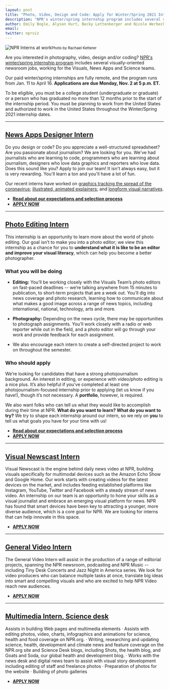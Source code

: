 ```yaml
---
layout: post
title: "Photo, Video, Design and Code: Apply for Winter/Spring 2021 Internships at NPR"
description: "NPR's winter/spring internship program includes several visually-oriented newsroom jobs, working for the Visuals, News Apps and Science teams. Come join us!"
author: Emily Bogle, Alyson Hurt, Becky Lettenberger and Nicole Werbeck
email:
twitter: nprviz
---
```


![NPR Interns at work](/img/posts/photointerns.jpg)<small>Photo by Rachael Ketterer</small>

Are you interested in photography, video, design and/or coding? [NPR's winter/spring internship program](https://www.npr.org/about-npr/181881227/want-to-be-an-npr-intern) includes several visually-oriented newsroom jobs, working for the Visuals, News Apps and Science teams.

Our paid winter/spring internships are fully remote, and the program runs from Jan. 11 to April 16. **Applications are due Monday, Nov. 2 at 5 p.m. ET.**

To be eligible, you must be a college student (undergraduate or graduate) or a person who has graduated no more than 12 months prior to the start of the internship period. You must be planning to work from the United States and authorized to work in the United States throughout the Winter/Spring 2021 internship dates.

------

## [News Apps Designer Intern](https://recruiting.ultipro.com/NAT1011NATPR/JobBoard/fc254a05-d68e-44c0-a2ba-267380d146ba/OpportunityDetail?opportunityId=362716ff-49ae-4808-8eda-7166abaa78c0)

Do you design or code? Do you appreciate a well-structured spreadsheet? Are you passionate about journalism? We are looking for you. We've had journalists who are learning to code, programmers who are learning about journalism, designers who love data graphics and reporters who love data. Does this sound like you? Apply to join our team! It isn't always easy, but it is very rewarding. You'll learn a ton and you'll have a lot of fun.

Our recent interns have worked on [graphics tracking the spread of the coronavirus](https://www.npr.org/sections/health-shots/2020/03/16/816707182/map-tracking-the-spread-of-the-coronavirus-in-the-u-s); [illustrated, animated explainers](https://blog.apps.npr.org/2020/01/14/whale-maps-comic.html); and [longform visual narratives](https://apps.npr.org/mongolia/).

* **[Read about our expectations and selection process](/2015/10/14/how-to-apply.html)**
* **[APPLY NOW](https://recruiting.ultipro.com/NAT1011NATPR/JobBoard/fc254a05-d68e-44c0-a2ba-267380d146ba/OpportunityDetail?opportunityId=362716ff-49ae-4808-8eda-7166abaa78c0)**

-------

## [Photo Editing Intern](https://recruiting.ultipro.com/NAT1011NATPR/JobBoard/fc254a05-d68e-44c0-a2ba-267380d146ba/OpportunityDetail?opportunityId=47baa519-d8e1-4089-b925-e189622ba9c4)

This internship is an opportunity to learn more about the world of photo editing. Our goal isn’t to make you into a photo editor; we view this internship as a chance for you to **understand what it is like to be an editor and improve your visual literacy**, which can help you become a better photographer.

### What you will be doing

* **Editing:** You’ll be working closely with the Visuals Team’s photo editors on fast-paced deadlines -- we’re talking anywhere from 15 minutes to publication, to short-term projects that are a week out. You’ll dig into news coverage and photo research, learning how to communicate about what makes a good image across a range of news topics, including international, national, technology, arts and more.

* **Photography:** Depending on the news cycle, there may be opportunities to photograph assignments. You’ll work closely with a radio or web reporter while out in the field, and a photo editor will go through your work and provide feedback for each assignment.

* We also encourage each intern to create a self-directed project to work on throughout the semester.

### Who should apply

We’re looking for candidates that have a strong photojournalism background. An interest in editing, or experience with video/photo editing is a nice plus. It’s also helpful if you’ve completed at least one photojournalism-focused internship prior to applying (let us know if you have!), though it’s not necessary. A **portfolio**, however, is required.

We also want folks who can tell us what they would like to accomplish during their time at NPR. **What do you want to learn? What do you want to try?** We try to shape each internship around our intern, so we rely on **you** to tell us what goals you have for your time with us!

* **[Read about our expectations and selection process](/2015/10/14/how-to-apply.html)**
* **[APPLY NOW](https://recruiting.ultipro.com/NAT1011NATPR/JobBoard/fc254a05-d68e-44c0-a2ba-267380d146ba/OpportunityDetail?opportunityId=47baa519-d8e1-4089-b925-e189622ba9c4)**

-------

## [Visual Newscast Intern](https://recruiting.ultipro.com/NAT1011NATPR/JobBoard/fc254a05-d68e-44c0-a2ba-267380d146ba/OpportunityDetail?opportunityId=64f0bf13-1763-4ed1-8fd3-b9ae52a3994b)

Visual Newscast is the engine behind daily news video at NPR, building visuals specifically for multimodal devices such as the Amazon Echo Show and Google Home. Our work starts with creating videos for the latest devices on the market, and includes feeding established platforms like Instagram, YouTube, Twitter and Facebook with a steady stream of news video. An internship on our team is an opportunity to hone your skills as a visual journalist and embrace an emerging visual platform for news. NPR has found that smart devices have been key to attracting a younger, more diverse audience, which is a core goal for NPR. We are looking for interns that can help innovate in this space.

* **[APPLY NOW](https://recruiting.ultipro.com/NAT1011NATPR/JobBoard/fc254a05-d68e-44c0-a2ba-267380d146ba/OpportunityDetail?opportunityId=64f0bf13-1763-4ed1-8fd3-b9ae52a3994b)**

--------

## [General Video Intern](https://recruiting.ultipro.com/NAT1011NATPR/JobBoard/fc254a05-d68e-44c0-a2ba-267380d146ba/OpportunityDetail?opportunityId=fe740d1c-4b91-4c2c-8758-bfb5356cd91e)

The General Video Intern will assist in the production of a range of editorial projects, spanning the NPR newsroom, podcasting and NPR Music -- including Tiny Desk Concerts and Jazz Night in America series. We look for video producers who can balance multiple tasks at once, translate big ideas into smart and compelling visuals and who are excited to help NPR Video reach new audiences.

* **[APPLY NOW](https://recruiting.ultipro.com/NAT1011NATPR/JobBoard/fc254a05-d68e-44c0-a2ba-267380d146ba/OpportunityDetail?opportunityId=fe740d1c-4b91-4c2c-8758-bfb5356cd91e)**

--------

## [Multimedia Intern, Science desk](https://recruiting.ultipro.com/NAT1011NATPR/JobBoard/fc254a05-d68e-44c0-a2ba-267380d146ba/OpportunityDetail?opportunityId=21c95691-783a-4d05-add1-48ef6080f505)

Assists in building Web pages and multimedia elements · Assists with editing photos, video, charts, infographics and animations for science, health and food coverage on NPR.org. · Writing, researching and updating science, health, development and climate news and feature coverage on the NPR.org site and Science Desk blogs, including Shots, the health blog, and Goats and Soda, our global health and development blog. · Works with the news desk and digital news team to assist with visual story development including editing of staff and freelance photos · Preparation of photos for the website · Building of photo galleries

* **[APPLY NOW](https://recruiting.ultipro.com/NAT1011NATPR/JobBoard/fc254a05-d68e-44c0-a2ba-267380d146ba/OpportunityDetail?opportunityId=21c95691-783a-4d05-add1-48ef6080f505)**
